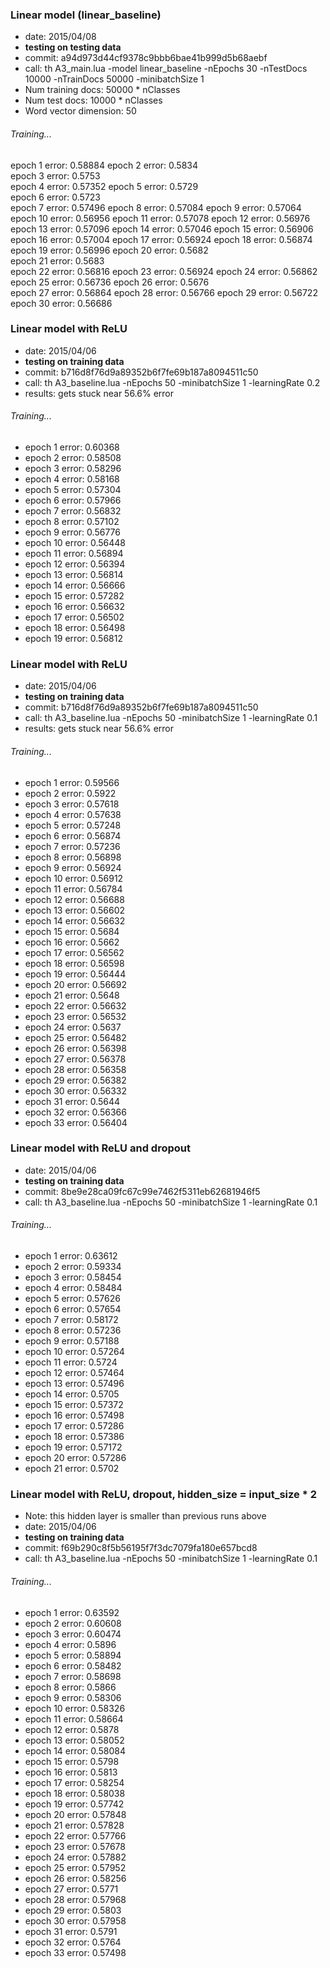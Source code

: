 ### Linear model (linear_baseline)
- date: 2015/04/08
- **testing on testing data**
- commit: a94d973d44cf9378c9bbb6bae41b999d5b68aebf
- call: th A3_main.lua -model linear_baseline -nEpochs 30 -nTestDocs 10000 -nTrainDocs 50000 -minibatchSize 1
- Num training docs: 50000 * nClasses
- Num test docs: 10000 * nClasses
- Word vector dimension: 50

###### Training...
epoch   1    error:     0.58884 
epoch   2    error:     0.5834  
epoch   3    error:     0.5753  
epoch   4    error:     0.57352 
epoch   5    error:     0.5729  
epoch   6    error:     0.5723  
epoch   7    error:     0.57496 
epoch   8    error:     0.57084 
epoch   9    error:     0.57064 
epoch   10   error:     0.56956 
epoch   11   error:     0.57078 
epoch   12   error:     0.56976 
epoch   13   error:     0.57096 
epoch   14   error:     0.57046 
epoch   15   error:     0.56906 
epoch   16   error:     0.57004 
epoch   17   error:     0.56924 
epoch   18   error:     0.56874 
epoch   19   error:     0.56996 
epoch   20   error:     0.5682  
epoch   21   error:     0.5683  
epoch   22   error:     0.56816 
epoch   23   error:     0.56924 
epoch   24   error:     0.56862 
epoch   25   error:     0.56736 
epoch   26   error:     0.5676  
epoch   27   error:     0.56864 
epoch   28   error:     0.56766 
epoch   29   error:     0.56722 
epoch   30   error:     0.56686 


### Linear model with ReLU
- date: 2015/04/06
- **testing on training data**
- commit: b716d8f76d9a89352b6f7fe69b187a8094511c50
- call: th A3_baseline.lua -nEpochs 50 -minibatchSize 1 -learningRate 0.2
- results: gets stuck near 56.6% error

###### Training...	
- epoch 	1	 error: 	0.60368	
- epoch 	2	 error: 	0.58508	
- epoch 	3	 error: 	0.58296	
- epoch 	4	 error: 	0.58168	
- epoch 	5	 error: 	0.57304	
- epoch 	6	 error: 	0.57966	
- epoch 	7	 error: 	0.56832	
- epoch 	8	 error: 	0.57102	
- epoch 	9	 error: 	0.56776	
- epoch 	10	 error: 	0.56448	
- epoch 	11	 error: 	0.56894	
- epoch 	12	 error: 	0.56394	
- epoch 	13	 error: 	0.56814	
- epoch 	14	 error: 	0.56666	
- epoch 	15	 error: 	0.57282	
- epoch 	16	 error: 	0.56632	
- epoch 	17	 error: 	0.56502	
- epoch 	18	 error: 	0.56498	
- epoch 	19	 error: 	0.56812

### Linear model with ReLU
- date: 2015/04/06
- **testing on training data**
- commit: b716d8f76d9a89352b6f7fe69b187a8094511c50
- call: th A3_baseline.lua -nEpochs 50 -minibatchSize 1 -learningRate 0.1
- results: gets stuck near 56.6% error

###### Training...	
- epoch 	1	 error: 	0.59566	
- epoch 	2	 error: 	0.5922	
- epoch 	3	 error: 	0.57618	
- epoch 	4	 error: 	0.57638	
- epoch 	5	 error: 	0.57248	
- epoch 	6	 error: 	0.56874	
- epoch 	7	 error: 	0.57236	
- epoch 	8	 error: 	0.56898	
- epoch 	9	 error: 	0.56924	
- epoch 	10	 error: 	0.56912	
- epoch 	11	 error: 	0.56784	
- epoch 	12	 error: 	0.56688	
- epoch 	13	 error: 	0.56602	
- epoch 	14	 error: 	0.56632	
- epoch 	15	 error: 	0.5684	
- epoch 	16	 error: 	0.5662	
- epoch 	17	 error: 	0.56562	
- epoch 	18	 error: 	0.56598	
- epoch 	19	 error: 	0.56444	
- epoch 	20	 error: 	0.56692	
- epoch 	21	 error: 	0.5648	
- epoch 	22	 error: 	0.56632	
- epoch 	23	 error: 	0.56532	
- epoch 	24	 error: 	0.5637	
- epoch 	25	 error: 	0.56482	
- epoch 	26	 error: 	0.56398	
- epoch 	27	 error: 	0.56378	
- epoch 	28	 error: 	0.56358	
- epoch 	29	 error: 	0.56382	
- epoch 	30	 error: 	0.56332	
- epoch 	31	 error: 	0.5644	
- epoch 	32	 error: 	0.56366	
- epoch 	33	 error: 	0.56404

### Linear model with ReLU and dropout
- date: 2015/04/06
- **testing on training data**
- commit: 8be9e28ca09fc67c99e7462f5311eb62681946f5
- call: th A3_baseline.lua -nEpochs 50 -minibatchSize 1 -learningRate 0.1

###### Training...	
- epoch 	1	 error: 	0.63612	
- epoch 	2	 error: 	0.59334	
- epoch 	3	 error: 	0.58454	
- epoch 	4	 error: 	0.58484	
- epoch 	5	 error: 	0.57626	
- epoch 	6	 error: 	0.57654	
- epoch 	7	 error: 	0.58172	
- epoch 	8	 error: 	0.57236	
- epoch 	9	 error: 	0.57188	
- epoch 	10	 error: 	0.57264	
- epoch 	11	 error: 	0.5724	
- epoch 	12	 error: 	0.57464	
- epoch 	13	 error: 	0.57496	
- epoch 	14	 error: 	0.5705	
- epoch 	15	 error: 	0.57372	
- epoch 	16	 error: 	0.57498	
- epoch 	17	 error: 	0.57286	
- epoch 	18	 error: 	0.57386	
- epoch 	19	 error: 	0.57172	
- epoch 	20	 error: 	0.57286	
- epoch 	21	 error: 	0.5702

### Linear model with ReLU, dropout, hidden_size = input_size * 2
- Note: this hidden layer is smaller than previous runs above
- date: 2015/04/06
- **testing on training data**
- commit: f69b290c8f5b56195f7f3dc7079fa180e657bcd8
- call: th A3_baseline.lua -nEpochs 50 -minibatchSize 1 -learningRate 0.1

###### Training...	
- epoch 	1	 error: 	0.63592	
- epoch 	2	 error: 	0.60608	
- epoch 	3	 error: 	0.60474	
- epoch 	4	 error: 	0.5896	
- epoch 	5	 error: 	0.58894	
- epoch 	6	 error: 	0.58482	
- epoch 	7	 error: 	0.58698	
- epoch 	8	 error: 	0.5866	
- epoch 	9	 error: 	0.58306	
- epoch 	10	 error: 	0.58326	
- epoch 	11	 error: 	0.58664	
- epoch 	12	 error: 	0.5878	
- epoch 	13	 error: 	0.58052	
- epoch 	14	 error: 	0.58084	
- epoch 	15	 error: 	0.5798	
- epoch 	16	 error: 	0.5813	
- epoch 	17	 error: 	0.58254	
- epoch 	18	 error: 	0.58038	
- epoch 	19	 error: 	0.57742	
- epoch 	20	 error: 	0.57848	
- epoch 	21	 error: 	0.57828	
- epoch 	22	 error: 	0.57766	
- epoch 	23	 error: 	0.57678	
- epoch 	24	 error: 	0.57882	
- epoch 	25	 error: 	0.57952	
- epoch 	26	 error: 	0.58256	
- epoch 	27	 error: 	0.5771	
- epoch 	28	 error: 	0.57968	
- epoch 	29	 error: 	0.5803	
- epoch 	30	 error: 	0.57958	
- epoch 	31	 error: 	0.5791	
- epoch 	32	 error: 	0.5764	
- epoch 	33	 error: 	0.57498
